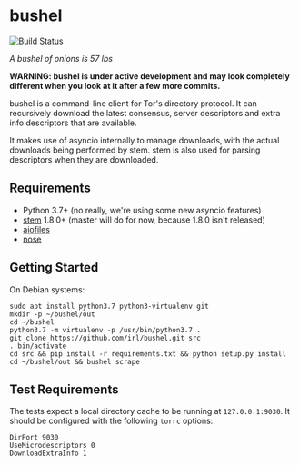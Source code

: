 bushel
======

[![Build Status](https://travis-ci.org/irl/bushel.svg?branch=master)](https://travis-ci.org/irl/bushel)

*A bushel of onions is 57 lbs*

**WARNING: bushel is under active development and may look completely different
when you look at it after a few more commits.**

bushel is a command-line client for Tor's directory protocol. It can
recursively download the latest consensus, server descriptors and extra info
descriptors that are available.

It makes use of asyncio internally to manage downloads, with the actual
downloads being performed by stem. stem is also used for parsing descriptors
when they are downloaded.

Requirements
------------

* Python 3.7+ (no really, we're using some new asyncio features)
* [stem](https://stem.torproject.org) 1.8.0+ (master will do for now, because 1.8.0 isn't released)
* [aiofiles](https://github.com/Tinche/aiofiles)
* [nose](https://nose.readthedocs.io/en/latest/)

Getting Started
---------------

On Debian systems:

```
sudo apt install python3.7 python3-virtualenv git
mkdir -p ~/bushel/out
cd ~/bushel
python3.7 -m virtualenv -p /usr/bin/python3.7 .
git clone https://github.com/irl/bushel.git src
. bin/activate
cd src && pip install -r requirements.txt && python setup.py install
cd ~/bushel/out && bushel scrape
```

Test Requirements
-----------------

The tests expect a local directory cache to be running at `127.0.0.1:9030`.
It should be configured with the following `torrc` options:

```
DirPort 9030
UseMicrodescriptors 0
DownloadExtraInfo 1
```
